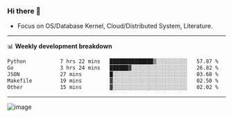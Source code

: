 ### Hi there 👋
<!-- * Daily Meditation via Leetcode/Competitive-Programming. -->
* Focus on OS/Database Kernel, Cloud/Distributed System, Literature.

-------

📊 **Weekly development breakdown**
<!--START_SECTION:waka-->

```txt
Python           7 hrs 22 mins   ██████████████▒░░░░░░░░░░   57.87 %
Go               3 hrs 24 mins   ██████▓░░░░░░░░░░░░░░░░░░   26.82 %
JSON             27 mins         █░░░░░░░░░░░░░░░░░░░░░░░░   03.60 %
Makefile         19 mins         ▓░░░░░░░░░░░░░░░░░░░░░░░░   02.50 %
Other            15 mins         ▓░░░░░░░░░░░░░░░░░░░░░░░░   02.02 %
```

<!--END_SECTION:waka-->

-------

<!-- [![Leetcode Stats](https://leetcard.jacoblin.cool/hzhang413?font=Fira+Mono)](https://leetcode.com/fxrc) -->
![image](./cyberpunk-ghost-in-the-shell.gif)
<!--![image](./gis-archive.png)-->
